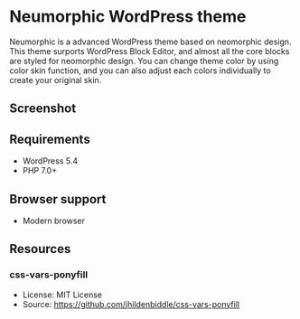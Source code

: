 # Neumorphic WordPress theme
Neumorphic is a advanced WordPress theme based on neomorphic design.
This theme surports WordPress Block Editor, and almost all the core blocks are styled for neomorphic design.
You can change theme color by using color skin function, and you can also adjust each colors individually to create your original skin.

## Screenshot

## Requirements
* WordPress 5.4
* PHP 7.0+

## Browser support
* Modern browser

## Resources
### css-vars-ponyfill
* License: MIT License
* Source: https://github.com/jhildenbiddle/css-vars-ponyfill
